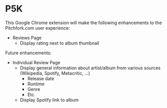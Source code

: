 # P5K
This Google Chrome extension will make the following enhancements to the Pitchfork.com user experience:
- Reviews Page
  - Display rating next to album thumbnail

Future enhancements:
- Individual Review Page
  - Display general information about artist/album from various sources (Wikipedia, Spotify, Metacritic, ...)
    - Release date
    - Runtime
    - Genre
    - Etc.
  - Display Spotify link to album
